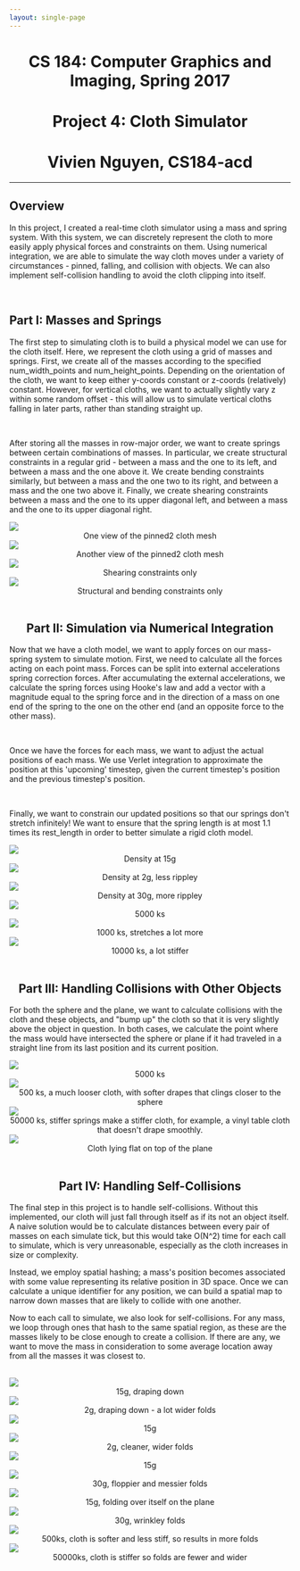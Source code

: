 ```yaml
---
layout: single-page
---
```


<h1 style="text-align:center">CS 184: Computer Graphics and Imaging, Spring 2017</h1>
<h1 style="text-align:center">Project 4: Cloth Simulator</h1>
<h1 style="text-align:center">Vivien Nguyen, CS184-acd</h1>
<hr>


<h2>Overview</h2>
<p>In this project, I created a real-time cloth simulator using a mass and spring system. With this system, we can discretely represent the cloth to more easily apply physical forces and constraints on them. Using numerical integration, we are able to simulate the way cloth moves under a variety of circumstances - pinned, falling, and collision with objects. We can also implement self-collision handling to avoid the cloth clipping into itself.</p>
<br>

<div class="row">
<div class="col-md-8">
<h2>Part I: Masses and Springs</h2>
<p>
The first step to simulating cloth is to build a physical model we can use for the cloth itself. Here, we represent the cloth using a grid of masses and springs. First, we create all of the masses according to the specified num_width_points and num_height_points. Depending on the orientation of the cloth, we want to keep either y-coords constant or z-coords (relatively) constant. However, for vertical cloths, we want to actually slightly vary z within some random offset - this will allow us to simulate vertical cloths falling in later parts, rather than standing straight up. 
</p>
<br>
<p>
After storing all the masses in row-major order, we want to create springs between certain combinations of masses. In particular, we create structural constraints in a regular grid - between a mass and the one to its left, and between a mass and the one above it. We create bending constraints similarly, but between a mass and the one two to its right, and between a mass and the one two above it. Finally, we create shearing constraints between a mass and the one to its upper diagonal left, and between a mass and the one to its upper diagonal right. 
</p>
</div>

<div class="col">
  <img src="images/mesh.png" class="img-fluid" />
  <figcaption align="middle">One view of the pinned2 cloth mesh</figcaption>
  <img src="images/mesh_2.png" class="img-fluid" />
  <figcaption align="middle">Another view of the pinned2 cloth mesh</figcaption>
</div>
<div class="col">
  <img src="images/shearing.png" class="img-fluid" />
  <figcaption align="middle">Shearing constraints only</figcaption>
  <img src="images/no_shearing.png" class="img-fluid" />
  <figcaption align="middle">Structural and bending constraints only</figcaption>
</div>
</div>
<br>

<div class="row">
<div class="col-md-8">
<h2 align="middle">Part II: Simulation via Numerical Integration</h2>
<p>
Now that we have a cloth model, we want to apply forces on our mass-spring system to simulate motion. First, we need to calculate all the forces acting on each point mass. Forces can be split into external accelerations spring correction forces. After accumulating the external accelerations, we calculate the spring forces using Hooke's law and add a vector with a magnitude equal to the spring force and in the direction of a mass on one end of the spring to the one on the other end (and an opposite force to the other mass).
</p>
<br>
<p>
Once we have the forces for each mass, we want to adjust the actual positions of each mass. We use Verlet integration to approximate the position at this 'upcoming' timestep, given the current timestep's position and the previous timestep's position.
</p>
<br>
<p>
Finally, we want to constrain our updated positions so that our springs don't stretch infinitely! We want to ensure that the spring length is at most 1.1 times its rest_length in order to better simulate a rigid cloth model.
</p>
</div>
<div class="col">
  <img src="images/15g.png" class="img-fluid" />
  <figcaption align="middle">Density at 15g</figcaption>
  <img src="images/2g.png" class="img-fluid" />
  <figcaption align="middle">Density at 2g, less rippley</figcaption>
  <img src="images/30g.png" class="img-fluid" />
  <figcaption align="middle">Density at 30g, more rippley</figcaption>
</div>
<div class="col">
  <img src="images/5000ks.png" class="img-fluid" />
  <figcaption align="middle">5000 ks</figcaption>
  <img src="images/1000ks.png" class="img-fluid" />
  <figcaption align="middle">1000 ks, stretches a lot more</figcaption>
  <img src="images/10000ks.png" class="img-fluid" />
  <figcaption align="middle">10000 ks, a lot stiffer</figcaption>
</div>
</div>
<br>

<div class="row">
<div class="col-md-8">
<h2 align="middle">Part III: Handling Collisions with Other Objects</h2>
<p>
For both the sphere and the plane, we want to calculate collisions with the cloth and these objects, and "bump up" the cloth so that it is very slightly above the object in question. In both cases, we calculate the point where the mass would have intersected the sphere or plane if it had traveled in a straight line from its last position and its current position. </p>
</div>
<div class="col">
  <img src="images/5000ks_sphere.png" class="img-fluid" />
  <figcaption align="middle">5000 ks</figcaption>
  <img src="images/500ks_sphere.png" class="img-fluid" />
  <figcaption align="middle">500 ks, a much looser cloth, with softer drapes that clings closer to the sphere</figcaption>
</div>
<div class="col">
  <img src="images/50000ks_sphere.png" class="img-fluid" />
  <figcaption align="middle">50000 ks, stiffer springs make a stiffer cloth, for example, a vinyl table cloth that doesn't drape smoothly. </figcaption>
  <img src="images/plane.png" class="img-fluid" />
  <figcaption align="middle">Cloth lying flat on top of the plane</figcaption>
</div>
</div>
<br>

<h2 align="middle">Part IV: Handling Self-Collisions</h2>
<p>The final step in this project is to handle self-collisions. Without this implemented, our cloth will just fall through itself as if its not an object itself. A naive solution would be to calculate distances between every pair of masses on each simulate tick, but this would take O(N^2) time for each call to simulate, which is very unreasonable, especially as the cloth increases in size or complexity.</p>
<p>Instead, we employ spatial hashing; a mass's position becomes associated with some value representing its relative position in 3D space. Once we can calculate a unique identifier for any position, we can build a spatial map to narrow down masses that are likely to collide with one another.</p>
<p>Now to each call to simulate, we also look for self-collisions. For any mass, we loop through ones that hash to the same spatial region, as these are the masses likely to be close enough to create a collision. If there are any, we want to move the mass in consideration to some average location away from all the masses it was closest to. </p>
<br>

<div class="row">
<div class="col">
  <img src="images/15g_collide.png" class="img-fluid" />
  <figcaption align="middle">15g, draping down</figcaption>
  <img src="images/2g_collide_1.png" class="img-fluid" />
  <figcaption align="middle">2g, draping down - a lot wider folds</figcaption>
</div>
<div class="col">
  <img src="images/15g_collide_3.png" class="img-fluid" />
  <figcaption align="middle">15g</figcaption>
  <img src="images/2g_collide_3.png" class="img-fluid" />
  <figcaption align="middle">2g, cleaner, wider folds</figcaption>
</div>
<div class="col">
  <img src="images/15g_collide_2.png" class="img-fluid" />
  <figcaption align="middle">15g</figcaption>
  <img src="images/30g_collide_1.png" class="img-fluid" />
  <figcaption align="middle">30g, floppier and messier folds </figcaption>
</div>
<div class="col">
  <img src="images/15g_collide_4.png" class="img-fluid" />
  <figcaption align="middle">15g, folding over itself on the plane</figcaption>
  <img src="images/30g_collide_3.png" class="img-fluid" />
  <figcaption align="middle">30g, wrinkley folds</figcaption>
</div>
<div class="col">
  <img src="images/500ks_collide.png" class="img-fluid" />
  <figcaption align="middle">500ks, cloth is softer and less stiff, so results in more folds</figcaption>
  <img src="images/50000ks_collide.png" class="img-fluid" />
  <figcaption align="middle">50000ks, cloth is stiffer so folds are fewer and wider</figcaption>
</div>
</div>


